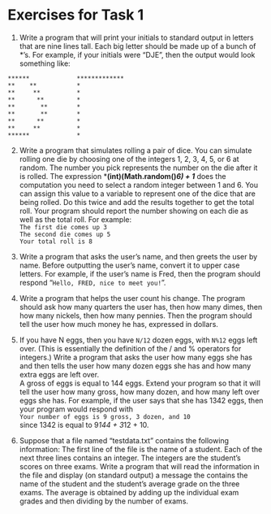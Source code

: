 # Exercises for Task 1

1. Write a program that will print your initials to standard output in letters that are nine
lines tall. Each big letter should be made up of a bunch of *’s. For example, if your initials
were “DJE”, then the output would look something like:  

`******             *************`  
`**    **           *`  
`**     **          *`  
`**      **         *`  
`**       **        *`  
`**       **        *`  
`**      **         *`  
`**     **          *`  
`******             *`  

2. Write a program that simulates rolling a pair of dice. You can simulate rolling one die by choosing one of the integers 1, 2, 3, 4, 5, or 6 at random. The number you pick represents the number on the die after it is rolled. The expression ***(int)(Math.random()*6) + 1*** does the computation you need to select a random integer between 1 and 6. You can assign this value to a variable to represent one of the dice that are being rolled. Do this twice and add the results together to get the total roll. Your program should report the number showing on each die as well as the total roll. For example:  
`The first die comes up 3`  
`The second die comes up 5`  
`Your total roll is 8`  

3. Write a program that asks the user’s name, and then greets the user by name. Before outputting the user’s name, convert it to upper case letters. For example, if the user’s name is Fred, then the program should respond “`Hello, FRED, nice to meet you!`”.

4. Write a program that helps the user count his change. The program should ask how many quarters the user has, then how many dimes, then how many nickels, then how many pennies. Then the program should tell the user how much money he has, expressed in dollars.

5. If you have N eggs, then you have `N/12` dozen eggs, with `N%12` eggs left over. (This is essentially the definition of the / and % operators for integers.) Write a program that asks the user how many eggs she has and then tells the user how many dozen eggs she has and how many extra eggs are left over.  
A gross of eggs is equal to 144 eggs. Extend your program so that it will tell the user how many gross, how many dozen, and how many left over eggs she has. For example, if the user says that she has 1342 eggs, then your program would respond with  
`Your number of eggs is 9 gross, 3 dozen, and 10`  
since 1342 is equal to 9*144 + 3*12 + 10.

6. Suppose that a file named “testdata.txt” contains the following information: The first
line of the file is the name of a student. Each of the next three lines contains an integer.
The integers are the student’s scores on three exams. Write a program that will read
the information in the file and display (on standard output) a message the contains the
name of the student and the student’s average grade on the three exams. The average is
obtained by adding up the individual exam grades and then dividing by the number of
exams.